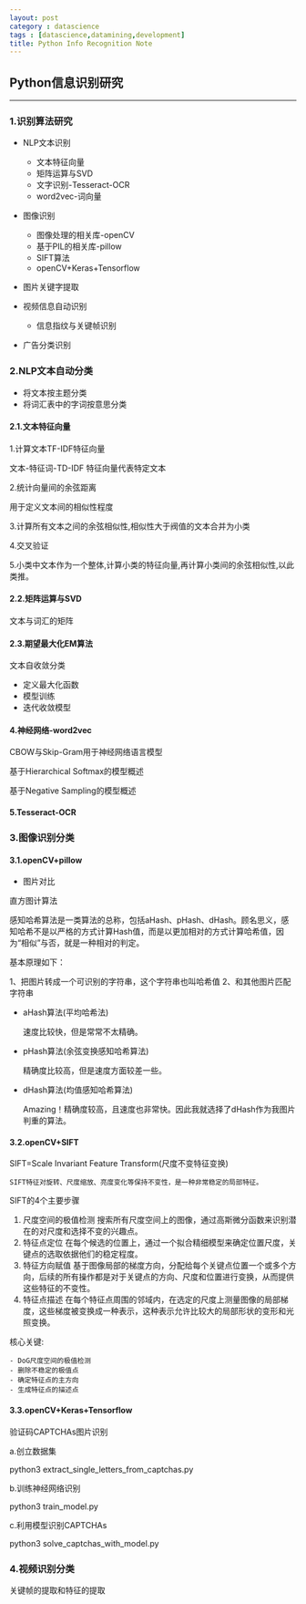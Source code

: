 ```yaml
---
layout: post
category : datascience
tags : [datascience,datamining,development]
title: Python Info Recognition Note
---
```


## Python信息识别研究
-----------------------------------------------------


### 1.识别算法研究

* NLP文本识别
	
	- 文本特征向量
	- 矩阵运算与SVD
	- 文字识别-Tesseract-OCR
	- word2vec-词向量

* 图像识别

	- 图像处理的相关库-openCV
	- 基于PIL的相关库-pillow
	- SIFT算法
	- openCV+Keras+Tensorflow

* 图片关键字提取

* 视频信息自动识别

	- 信息指纹与关键帧识别

* 广告分类识别

### 2.NLP文本自动分类

- 将文本按主题分类
- 将词汇表中的字词按意思分类

#### 2.1.文本特征向量

1.计算文本TF-IDF特征向量

文本-特征词-TD-IDF
特征向量代表特定文本

2.统计向量间的余弦距离

用于定义文本间的相似性程度

3.计算所有文本之间的余弦相似性,相似性大于阀值的文本合并为小类

4.交叉验证

5.小类中文本作为一个整体,计算小类的特征向量,再计算小类间的余弦相似性,以此类推。

#### 2.2.矩阵运算与SVD

文本与词汇的矩阵

#### 2.3.期望最大化EM算法

文本自收敛分类

- 定义最大化函数
- 模型训练
- 迭代收敛模型

#### 4.神经网络-word2vec

CBOW与Skip-Gram用于神经网络语言模型

基于Hierarchical Softmax的模型概述

基于Negative Sampling的模型概述

#### 5.Tesseract-OCR



### 3.图像识别分类

#### 3.1.openCV+pillow

* 图片对比

直方图计算法

感知哈希算法是一类算法的总称，包括aHash、pHash、dHash。顾名思义，感知哈希不是以严格的方式计算Hash值，而是以更加相对的方式计算哈希值，因为“相似”与否，就是一种相对的判定。

基本原理如下：

1、把图片转成一个可识别的字符串，这个字符串也叫哈希值
2、和其他图片匹配字符串


* aHash算法(平均哈希法)

	速度比较快，但是常常不太精确。

* pHash算法(余弦变换感知哈希算法)

	精确度比较高，但是速度方面较差一些。

* dHash算法(均值感知哈希算法)

	Amazing！精确度较高，且速度也非常快。因此我就选择了dHash作为我图片判重的算法。

#### 3.2.openCV+SIFT

SIFT=Scale Invariant Feature Transform(尺度不变特征变换)

	SIFT特征对旋转、尺度缩放、亮度变化等保持不变性，是一种非常稳定的局部特征。

SIFT的4个主要步骤

1. 尺度空间的极值检测 搜索所有尺度空间上的图像，通过高斯微分函数来识别潜在的对尺度和选择不变的兴趣点。
2. 特征点定位 在每个候选的位置上，通过一个拟合精细模型来确定位置尺度，关键点的选取依据他们的稳定程度。
3. 特征方向赋值 基于图像局部的梯度方向，分配给每个关键点位置一个或多个方向，后续的所有操作都是对于关键点的方向、尺度和位置进行变换，从而提供这些特征的不变性。
4. 特征点描述 在每个特征点周围的邻域内，在选定的尺度上测量图像的局部梯度，这些梯度被变换成一种表示，这种表示允许比较大的局部形状的变形和光照变换。

核心关键:

	- DoG尺度空间的极值检测
	- 删除不稳定的极值点
	- 确定特征点的主方向
	- 生成特征点的描述点

#### 3.3.openCV+Keras+Tensorflow

验证码CAPTCHAs图片识别

a.创立数据集

python3 extract_single_letters_from_captchas.py

b.训练神经网络识别

python3 train_model.py

c.利用模型识别CAPTCHAs

python3 solve_captchas_with_model.py


### 4.视频识别分类

关键帧的提取和特征的提取


